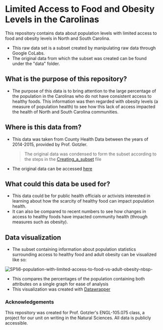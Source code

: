 # Limited Access to Food and Obesity Levels in the Carolinas

This repository contains data about population levels with limited access to food and obesity levels in North and South Carolina.
- This raw data set is a subset created by manipulating raw data through Google CoLabs.
- The original data from which the subset was created can be found under the "data" folder.

## What is the purpose of this repository?
- The purpose of this data is to bring attention to the large percentage of the population in the Carolinas who do not have consistent access to healthy foods. This information was then regarded with obesity levels (a measure of population health) to see how this lack of access impacted the health of North and South Carolina communities.
## Where is this data from?
- This data was taken from County Health Data between the years of 2014-2015, provided by Prof. Gotzler.
  > The original data was condensed to form the subset according to the steps in the [Creating_a_subset](https://github.com/czhang871/Limited-Access-to-Food-and-Obesity-in-the-Carolinas/blob/main/Feeder_3_1.ipynb) file
- The original data can be accessed [here](https://drive.google.com/file/d/134lz04JTLVIbwfsBmuJOEWcRZFOPvUUo/view)
## What could this data be used for?
- This data could be for public health officials or activists interested in learning about how the scarcity of healthy food can impact population health.
- It can also be compared to recent numbers to see how changes in access to healthy foods have impacted community health (through measures such as obesity).
## Data visualization
- The subset containing information about population statistics surrounding access to healthy food and adult obesity can be visualized like so:
  
![SP1i6-population-with-limited-access-to-food-vs-adult-obesity-nbsp-](https://github.com/user-attachments/assets/ee5fcf77-b160-492d-bc3d-a19ae1831415)

- This compares the percentages of the population containing both attributes on a single graph for ease of analysis
- This visualization was created with [Datawrapper](https://www.datawrapper.de/)
### Acknowledgements
This repository was created for Prof. Gotzler's ENGL-105.075 class, a project for our unit on writing in the Natural Sciences. All data is publicly accessible.
